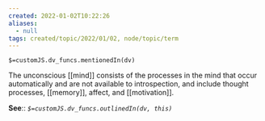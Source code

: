 ```yaml
---
created: 2022-01-02T10:22:26 
aliases:
  - null
tags: created/topic/2022/01/02, node/topic/term
---
```

`$=customJS.dv_funcs.mentionedIn(dv)`

The unconscious [[mind]] consists of the processes in the mind that occur automatically and are not available to introspection, and include thought processes, [[memory]], affect, and [[motivation]].

**See**::
*`$=customJS.dv_funcs.outlinedIn(dv, this)`*